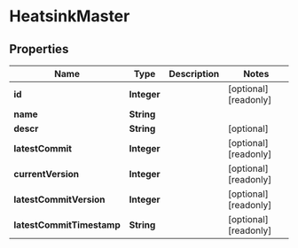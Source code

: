 

# HeatsinkMaster

## Properties

Name | Type | Description | Notes
------------ | ------------- | ------------- | -------------
**id** | **Integer** |  |  [optional] [readonly]
**name** | **String** |  | 
**descr** | **String** |  |  [optional]
**latestCommit** | **Integer** |  |  [optional] [readonly]
**currentVersion** | **Integer** |  |  [optional] [readonly]
**latestCommitVersion** | **Integer** |  |  [optional] [readonly]
**latestCommitTimestamp** | **String** |  |  [optional] [readonly]



